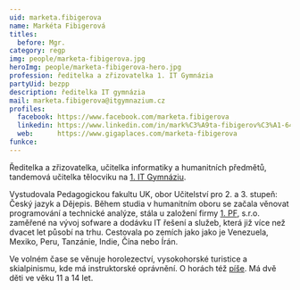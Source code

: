 ```yaml
---
uid: marketa.fibigerova
name: Markéta Fibigerová
titles:
  before: Mgr.
category: regp
img: people/marketa-fibigerova.jpg
heroImg: people/marketa-fibigerova-hero.jpg
profession: ředitelka a zřizovatelka 1. IT Gymnázia
partyUid: bezpp
description: ředitelka IT gymnázia
mail: marketa.fibigerova@itgymnazium.cz
profiles:
  facebook: https://www.facebook.com/marketa.fibigerova
  linkedin: https://www.linkedin.com/in/mark%C3%A9ta-fibigerov%C3%A1-6496b63/
  web:      https://www.gigaplaces.com/marketa-fibigerova
funkce:
---
```


Ředitelka a zřizovatelka, učitelka informatiky a humanitních předmětů, tandemová učitelka tělocviku na <a href="https://www.itgymnazium.cz/">1. IT Gymnáziu</a>.

Vystudovala Pedagogickou fakultu UK, obor Učitelství pro 2. a 3. stupeň: Český jazyk a Dějepis. Během studia v humanitním oboru se začala věnovat programování a technické analýze, stála u založení firmy <a href="https://www.1pf.cz/">1. PF</a>, s.r.o. zaměřené na vývoj sofware a dodávku IT řešení a služeb, která již více než dvacet let působí na trhu. Cestovala po zemích jako jako je Venezuela, Mexiko, Peru, Tanzánie, Indie, Čína nebo Írán.

Ve volném čase se věnuje horolezectví, vysokohorské turistice a skialpinismu, kde má instruktorské oprávnění. O horách též <a href="https://www.gigaplaces.com/marketa-fibigerova/moje-clanky/">píše</a>. Má dvě děti ve věku 11 a 14 let.
